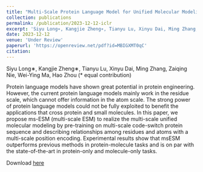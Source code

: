 ```yaml
---
title: "Multi-Scale Protein Language Model for Unified Molecular Modeling"
collection: publications
permalink: /publication/2023-12-12-iclr
excerpt: 'Siyu Long∗, Kangjie Zheng∗, Tianyu Lu, Xinyu Dai, Ming Zhang, Zaiqing Nie, Wei-Ying Ma, Hao Zhou (* equal contribution)'
date: 2023-12-12
venue: 'Under Review'
paperurl: 'https://openreview.net/pdf?id=MBIGXMT0qC'
citation: 
---
```

Siyu Long∗, Kangjie Zheng∗, Tianyu Lu, Xinyu Dai, Ming Zhang, Zaiqing Nie, Wei-Ying Ma, Hao Zhou (* equal contribution)

Protein language models have shown great potential in protein engineering. However, the current protein language models mainly work in the residue scale, which cannot offer information in the atom scale. The strong power of protein language models could not be fully exploited to benefit the applications that cross protein and small molecules. In this paper, we propose ms-ESM (multi-scale ESM) to realize the multi-scale unified molecular modeling by pre-training on multi-scale code-switch protein sequence and describing relationships among residues and atoms with a multi-scale position encoding. Experimental results show that msESM outperforms previous methods in protein-molecule tasks and is on par with the state-of-the-art in protein-only and molecule-only tasks.

Download [here](https://openreview.net/pdf?id=MBIGXMT0qC)

